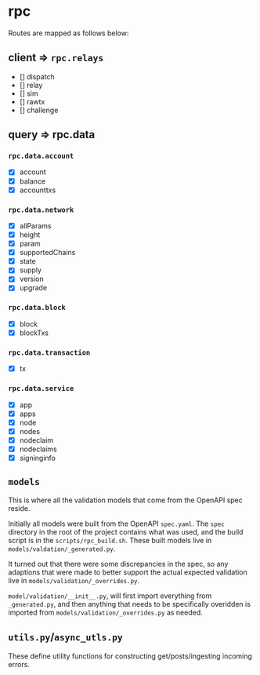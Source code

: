 # rpc

Routes are mapped as follows below:

## client => `rpc.relays`

- [] dispatch
- [] relay
- [] sim
- [] rawtx
- [] challenge

## query => rpc.data

### `rpc.data.account`

- [x] account
- [x] balance
- [x] accounttxs

### `rpc.data.network`

- [x] allParams
- [x] height
- [x] param
- [x] supportedChains
- [x] state
- [x] supply
- [x] version
- [x] upgrade

### `rpc.data.block`

- [x] block
- [x] blockTxs

### `rpc.data.transaction`

- [x] tx

### `rpc.data.service`

- [x] app
- [x] apps
- [x] node
- [x] nodes
- [x] nodeclaim
- [x] nodeclaims
- [x] signinginfo

## `models`

This is where all the validation models that come from the OpenAPI spec reside.

Initially all models were built from the OpenAPI `spec.yaml`. The `spec` directory
in the root of the project contains what was used, and the build script is in the
`scripts/rpc_build.sh`. These built models live in `models/valdation/_generated.py`.

It turned out that there were some discrepancies in the spec, so any adaptions
that were made to better support the actual expected validation live in
`models/validation/_overrides.py`.

`model/validation/__init__.py`, will first import everything from
`_generated.py`, and then anything that needs to be specifically overidden is
imported from `models/validation/_overrides.py` as needed.

## `utils.py`/`async_utls.py`

These define utility functions for constructing get/posts/ingesting incoming errors.
